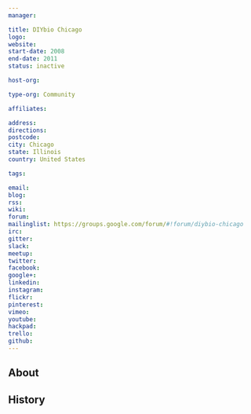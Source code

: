 ```yaml
---
manager:

title: DIYbio Chicago
logo:
website:
start-date: 2008
end-date: 2011
status: inactive

host-org:

type-org: Community

affiliates:

address:
directions:
postcode:
city: Chicago
state: Illinois
country: United States

tags:

email:
blog:
rss:
wiki:
forum:
mailinglist: https://groups.google.com/forum/#!forum/diybio-chicago
irc:
gitter:
slack:
meetup:
twitter:
facebook:
google+:
linkedin:
instagram:
flickr:
pinterest:
vimeo:
youtube:
hackpad:
trello:
github:
---
```


## About

## History
